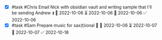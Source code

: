 - [x] #task #Chris Email Nick with obsidian vault and writing sample that I'll be sending Andrew ⏫ 🛫 2022-10-06 ⏳ 2022-10-06 📅 2022-10-06 ✅ 2022-10-06
- [x] #task #Sam Prepare music for sax(t)ional 🔼 🛫 2022-10-06 ⏳ 2022-10-07 📅 2022-10-07 ✅ 2022-10-18